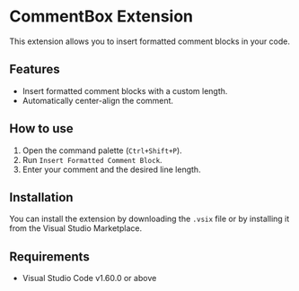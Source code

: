 # CommentBox Extension

This extension allows you to insert formatted comment blocks in your code.

## Features
- Insert formatted comment blocks with a custom length.
- Automatically center-align the comment.

## How to use
1. Open the command palette (`Ctrl+Shift+P`).
2. Run `Insert Formatted Comment Block`.
3. Enter your comment and the desired line length.

## Installation
You can install the extension by downloading the `.vsix` file or by installing it from the Visual Studio Marketplace.

## Requirements
- Visual Studio Code v1.60.0 or above
